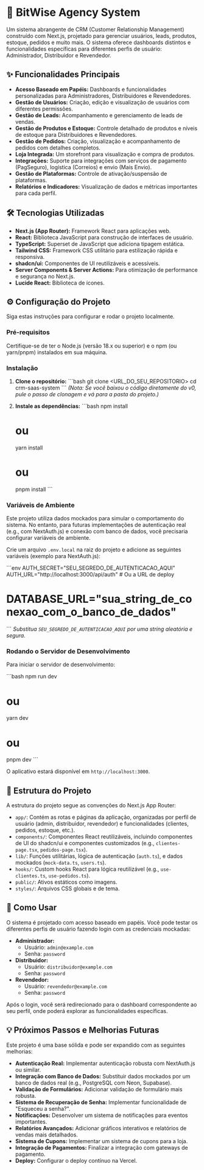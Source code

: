 # 🚀 BitWise Agency System

Um sistema abrangente de CRM (Customer Relationship Management) construído com Next.js, projetado para gerenciar usuários, leads, produtos, estoque, pedidos e muito mais. O sistema oferece dashboards distintos e funcionalidades específicas para diferentes perfis de usuário: Administrador, Distribuidor e Revendedor.

## ✨ Funcionalidades Principais

*   **Acesso Baseado em Papéis:** Dashboards e funcionalidades personalizadas para Administradores, Distribuidores e Revendedores.
*   **Gestão de Usuários:** Criação, edição e visualização de usuários com diferentes permissões.
*   **Gestão de Leads:** Acompanhamento e gerenciamento de leads de vendas.
*   **Gestão de Produtos e Estoque:** Controle detalhado de produtos e níveis de estoque para Distribuidores e Revendedores.
*   **Gestão de Pedidos:** Criação, visualização e acompanhamento de pedidos com detalhes completos.
*   **Loja Integrada:** Um storefront para visualização e compra de produtos.
*   **Integrações:** Suporte para integrações com serviços de pagamento (PagSeguro), logística (Correios) e envio (Mais Envio).
*   **Gestão de Plataformas:** Controle de ativação/suspensão de plataformas.
*   **Relatórios e Indicadores:** Visualização de dados e métricas importantes para cada perfil.

## 🛠️ Tecnologias Utilizadas

*   **Next.js (App Router):** Framework React para aplicações web.
*   **React:** Biblioteca JavaScript para construção de interfaces de usuário.
*   **TypeScript:** Superset de JavaScript que adiciona tipagem estática.
*   **Tailwind CSS:** Framework CSS utilitário para estilização rápida e responsiva.
*   **shadcn/ui:** Componentes de UI reutilizáveis e acessíveis.
*   **Server Components & Server Actions:** Para otimização de performance e segurança no Next.js.
*   **Lucide React:** Biblioteca de ícones.

## ⚙️ Configuração do Projeto

Siga estas instruções para configurar e rodar o projeto localmente.

### Pré-requisitos

Certifique-se de ter o Node.js (versão 18.x ou superior) e o npm (ou yarn/pnpm) instalados em sua máquina.

### Instalação

1.  **Clone o repositório:**
    \`\`\`bash
    git clone <URL_DO_SEU_REPOSITORIO>
    cd crm-saas-system
    \`\`\`
    *(Nota: Se você baixou o código diretamente do v0, pule o passo de clonagem e vá para a pasta do projeto.)*

2.  **Instale as dependências:**
    \`\`\`bash
    npm install
    # ou
    yarn install
    # ou
    pnpm install
    \`\`\`

### Variáveis de Ambiente

Este projeto utiliza dados mockados para simular o comportamento do sistema. No entanto, para futuras implementações de autenticação real (e.g., com NextAuth.js) e conexão com banco de dados, você precisaria configurar variáveis de ambiente.

Crie um arquivo `.env.local` na raiz do projeto e adicione as seguintes variáveis (exemplo para NextAuth.js):

\`\`\`env
AUTH_SECRET="SEU_SEGREDO_DE_AUTENTICACAO_AQUI"
AUTH_URL="http://localhost:3000/api/auth" # Ou a URL de deploy
# DATABASE_URL="sua_string_de_conexao_com_o_banco_de_dados"
\`\`\`
*Substitua `SEU_SEGREDO_DE_AUTENTICACAO_AQUI` por uma string aleatória e segura.*

### Rodando o Servidor de Desenvolvimento

Para iniciar o servidor de desenvolvimento:

\`\`\`bash
npm run dev
# ou
yarn dev
# ou
pnpm dev
\`\`\`

O aplicativo estará disponível em `http://localhost:3000`.

## 📂 Estrutura do Projeto

A estrutura do projeto segue as convenções do Next.js App Router:

*   `app/`: Contém as rotas e páginas da aplicação, organizadas por perfil de usuário (admin, distribuidor, revendedor) e funcionalidades (clientes, pedidos, estoque, etc.).
*   `components/`: Componentes React reutilizáveis, incluindo componentes de UI do shadcn/ui e componentes customizados (e.g., `clientes-page.tsx`, `pedidos-page.tsx`).
*   `lib/`: Funções utilitárias, lógica de autenticação (`auth.ts`), e dados mockados (`mock-data.ts`, `users.ts`).
*   `hooks/`: Custom hooks React para lógica reutilizável (e.g., `use-clientes.ts`, `use-pedidos.ts`).
*   `public/`: Ativos estáticos como imagens.
*   `styles/`: Arquivos CSS globais e de tema.

## 🔑 Como Usar

O sistema é projetado com acesso baseado em papéis. Você pode testar os diferentes perfis de usuário fazendo login com as credenciais mockadas:

*   **Administrador:**
    *   Usuário: `admin@example.com`
    *   Senha: `password`
*   **Distribuidor:**
    *   Usuário: `distribuidor@example.com`
    *   Senha: `password`
*   **Revendedor:**
    *   Usuário: `revendedor@example.com`
    *   Senha: `password`

Após o login, você será redirecionado para o dashboard correspondente ao seu perfil, onde poderá explorar as funcionalidades específicas.

## 💡 Próximos Passos e Melhorias Futuras

Este projeto é uma base sólida e pode ser expandido com as seguintes melhorias:

*   **Autenticação Real:** Implementar autenticação robusta com NextAuth.js ou similar.
*   **Integração com Banco de Dados:** Substituir dados mockados por um banco de dados real (e.g., PostgreSQL com Neon, Supabase).
*   **Validação de Formulários:** Adicionar validação de formulário mais robusta.
*   **Sistema de Recuperação de Senha:** Implementar funcionalidade de "Esqueceu a senha?".
*   **Notificações:** Desenvolver um sistema de notificações para eventos importantes.
*   **Relatórios Avançados:** Adicionar gráficos interativos e relatórios de vendas mais detalhados.
*   **Sistema de Cupons:** Implementar um sistema de cupons para a loja.
*   **Integração de Pagamentos:** Finalizar a integração com gateways de pagamento.
*   **Deploy:** Configurar o deploy contínuo na Vercel.
